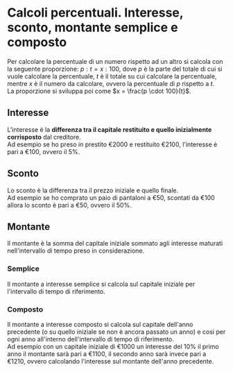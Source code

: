 # Calcoli percentuali. Interesse, sconto, montante semplice e composto

Per calcolare la percentuale di un numero rispetto ad un altro si calcola con la
seguente proporzione: $p : t = x : 100$, dove $p$ è la parte del totale di cui
si vuole calcolare la percentuale, $t$ è il totale su cui calcolare la
percentuale, mentre $x$ è il numero da calcolare, ovvero la percentuale di $p$
rispetto a $t$.\
La proporzione si sviluppa poi come $x = \frac{p \cdot 100}{t}$.

## Interesse

L'interesse è la **differenza tra il capitale restituito e quello inizialmente
corrisposto** dal creditore.\
Ad esempio se ho preso in prestito $\text{€}2000$ e restituito $\text{€}2100$,
l'interesse è pari a $\text{€}100$, ovvero il $5\%$.

## Sconto

Lo sconto è la differenza tra il prezzo iniziale e quello finale.\
Ad esempio se ho comprato un paio di pantaloni a $\text{€}50$, scontati da
$\text{€}100$ allora lo sconto è pari a $\text{€}50$, ovvero il $50\%$.

## Montante

Il montante è la somma del capitale iniziale sommato agli interesse maturati
nell'intervallo di tempo preso in considerazione.

### Semplice

Il montante a interesse semplice si calcola sul capitale iniziale per
l'intervallo di tempo di riferimento.

### Composto

Il montante a interesse composto si calcola sul capitale dell'anno precedente (o
su quello iniziale se non è ancora passato un anno) e così per ogni anno
all'interno dell'intervallo di tempo di riferimento.\
Ad esempio con un capitale iniziale di $\text{€}1000$ un interesse del $10\%$ il
primo anno il montante sarà pari a $\text{€}1100$, il secondo anno sarà invece
pari a $\text{€}1210$, ovvero calcolando l'interesse sul montante dell'anno
precedente.
